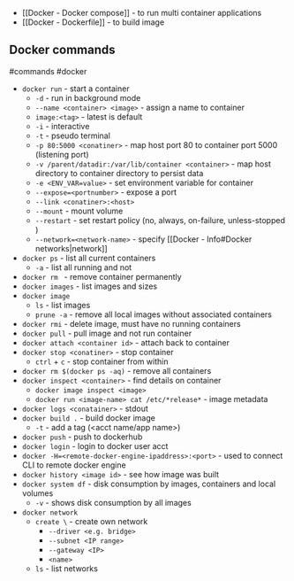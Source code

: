 - [[Docker - Docker compose]] - to run multi container applications
- [[Docker - Dockerfile]] - to build image

## Docker commands
#commands #docker
- `docker run` - start a container
	- `-d` - run in background mode
	- `--name <container> <image>` - assign a name to container
	- `image:<tag>` - latest is default
	- `-i` - interactive 
	- `-t` - pseudo terminal
	- `-p 80:5000 <conatiner>` - map host port 80 to container port 5000 (listening port)
	- `-v /parent/datadir:/var/lib/container <container>` - map host directory to container directory to persist data
	- `-e <ENV_VAR=value>` - set environment variable for container
	- `--expose=<portnumber>` - expose a port
	- `--link <conatiner>:<host>`
	- `--mount` - mount volume
	- `--restart` - set restart policy (no, always, on-failure, unless-stopped )
	- `--network=<network-name>` - specify [[Docker - Info#Docker networks|network]]
- `docker ps` - list all current containers
	- `-a` - list all running and not
- `docker rm ` - remove container permanently
- `docker images` - list images and sizes
- `docker image`
	- `ls` - list images
	- `prune -a` - remove all local images without associated containers
- `docker rmi` - delete image, must have no running containers 
- `docker pull` - pull image and not run container
- `docker attach <container id>` - attach back to container
- `docker stop <conatiner>` - stop container
	- `ctrl` + `c` - stop container from within
- `docker rm $(docker ps -aq)` - remove all containers
- `docker inspect <container>` - find details on container
	- `docker image inspect <image>`
	- `docker run <image-name> cat /etc/*release*` - image metadata
- `docker logs <conatainer>` - stdout 
- `docker build .` - build docker image 
	- `-t` - add a tag (<acct name/app name>)
- `docker push` - push to dockerhub
- `docker login` - login to docker user acct
- `docker -H=<remote-docker-engine-ipaddress>:<port>` - used to connect CLI to remote docker engine
- `docker history <image id>` - see how image was built
- `docker system df` - disk consumption by images, containers and local volumes
	- `-v` - shows disk consumption by all images 
- `docker network` 
	- `create \` - create own network
		- `--driver <e.g. bridge>`
		- `--subnet <IP range>`
		- `--gateway <IP>` 
		- `<name>`
	- `ls` - list networks


